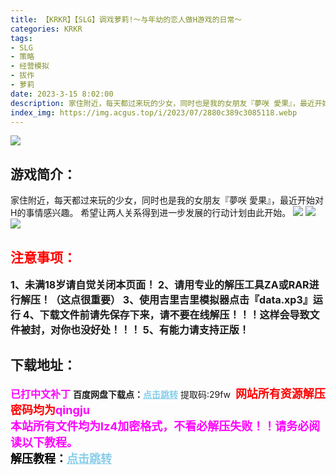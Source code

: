 ```yaml
---
title: 【KRKR】【SLG】调戏萝莉!～与年幼的恋人做H游戏的日常～
categories: KRKR
tags:
- SLG
- 策略
- 经营模拟
- 拔作
- 萝莉
date: 2023-3-15 8:02:00
description: 家住附近，每天都过来玩的少女，同时也是我的女朋友『夢咲 愛果』，最近开始对H的事情感兴趣。希望让两人关系得到进一步发展的行动计划由此开始。
index_img: https://img.acgus.top/i/2023/07/2880c389c3085118.webp
---
```

![](https://img.acgus.top/i/2023/07/2880c389c3085118.webp)
## 游戏简介：
家住附近，每天都过来玩的少女，同时也是我的女朋友『夢咲 愛果』，最近开始对H的事情感兴趣。
希望让两人关系得到进一步发展的行动计划由此开始。
![](https://img.acgus.top/i/2023/07/1a66596645085124.webp)
![](https://img.acgus.top/i/2023/07/25c31d11c7085122.webp)
![](https://img.acgus.top/i/2023/07/5498e158f0085120.webp)





## <font color=#FF0000 >注意事项：</font>
<font size=3><b>1、未满18岁请自觉关闭本页面！
2、请用专业的解压工具ZA或RAR进行解压！（这点很重要）
3、使用吉里吉里模拟器点击『data.xp3』运行
4、下载文件前请先保存下来，请不要在线解压！！！这样会导致文件被封，对你也没好处！！！
5、有能力请支持正版！</b></font>

## 下载地址：
<font color=#FF00FF size=3><b>已打中文补丁</b></font>
<b>百度网盘下载点：</b><a href="https://pan.baidu.com/s/1R1BKJruFZEqHd_sZ3zCmNQ?pwd=29fw" style="color: #87CEEB;"><b>点击跳转</b></a> 提取码:29fw
<a style="padding: 0" href="https://post.qingju.org/AD/"><img style="max-width:100%" src="https://img.acgus.top/i/2024/07/478f689b8021d8d499ab43d21acf137a.gif" alt=""></a>
<b><font color=#FF0000 size=4>网站所有资源解压密码均为</b></font><b><font color=#FF00FF size=4>qingju</font><font color=#FF0000 ></font></b><br><b><font color=#FF00FF size=4>本站所有文件均为lz4加密格式，不看必解压失败！！请务必阅读以下教程。</b></font><br><b><font color=#000 size=4>解压教程：</b><a href="https://post.qingju.org/tutorial/000/" style="color: #87CEEB;"><b>点击跳转</b></a>
